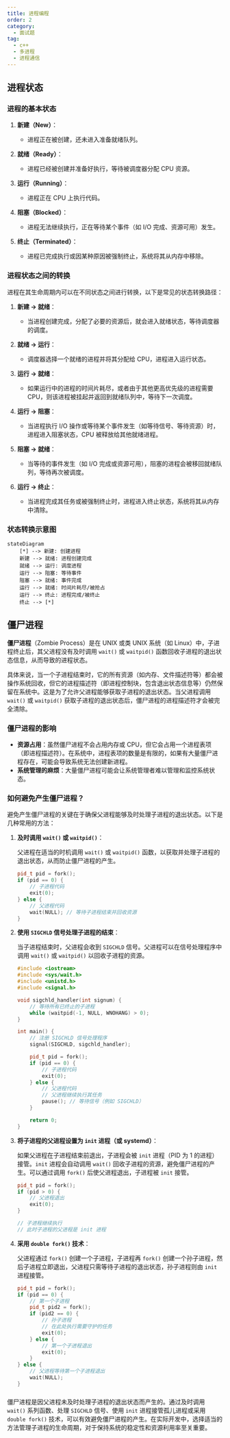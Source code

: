 ```yaml
---
title: 进程编程
order: 2
category:
  - 面试题
tag:
  - c++ 
  - 多进程
  - 进程通信
---
```


## 进程状态

###  进程的基本状态

1. **新建（New）**：
   - 进程正在被创建，还未进入准备就绪队列。

2. **就绪（Ready）**：
   - 进程已经被创建并准备好执行，等待被调度器分配 CPU 资源。

3. **运行（Running）**：
   - 进程正在 CPU 上执行代码。

4. **阻塞（Blocked）**：
   - 进程无法继续执行，正在等待某个事件（如 I/O 完成、资源可用）发生。

5. **终止（Terminated）**：
   - 进程已完成执行或因某种原因被强制终止，系统将其从内存中移除。

###  进程状态之间的转换

进程在其生命周期内可以在不同状态之间进行转换，以下是常见的状态转换路径：

1. **新建 → 就绪**：
   - 当进程创建完成，分配了必要的资源后，就会进入就绪状态，等待调度器的调度。

2. **就绪 → 运行**：
   - 调度器选择一个就绪的进程并将其分配给 CPU，进程进入运行状态。

3. **运行 → 就绪**：
   - 如果运行中的进程的时间片耗尽，或者由于其他更高优先级的进程需要 CPU，则该进程被挂起并返回到就绪队列中，等待下一次调度。

4. **运行 → 阻塞**：
   - 当进程执行 I/O 操作或等待某个事件发生（如等待信号、等待资源）时，进程进入阻塞状态，CPU 被释放给其他就绪进程。

5. **阻塞 → 就绪**：
   - 当等待的事件发生（如 I/O 完成或资源可用），阻塞的进程会被移回就绪队列，等待再次被调度。

6. **运行 → 终止**：
   - 当进程完成其任务或被强制终止时，进程进入终止状态，系统将其从内存中清除。

### 状态转换示意图

``` mermaid
stateDiagram
    [*] --> 新建: 创建进程
    新建 --> 就绪: 进程创建完成
    就绪 --> 运行: 调度进程
    运行 --> 阻塞: 等待事件
    阻塞 --> 就绪: 事件完成
    运行 --> 就绪: 时间片耗尽/被抢占
    运行 --> 终止: 进程完成/被终止
    终止 --> [*]
```

## 僵尸进程

**僵尸进程**（Zombie Process）是在 UNIX 或类 UNIX 系统（如 Linux）中，子进程终止后，其父进程没有及时调用 `wait()` 或 `waitpid()` 函数回收子进程的退出状态信息，从而导致的进程状态。

具体来说，当一个子进程结束时，它的所有资源（如内存、文件描述符等）都会被操作系统回收，但它的进程描述符（即进程控制块，包含退出状态信息等）仍然保留在系统中。这是为了允许父进程能够获取子进程的退出状态。当父进程调用 `wait()` 或 `waitpid()` 获取子进程的退出状态后，僵尸进程的进程描述符才会被完全清除。

### 僵尸进程的影响

- **资源占用**：虽然僵尸进程不会占用内存或 CPU，但它会占用一个进程表项（即进程描述符）。在系统中，进程表项的数量是有限的，如果有大量僵尸进程存在，可能会导致系统无法创建新进程。
- **系统管理的麻烦**：大量僵尸进程可能会让系统管理者难以管理和监控系统状态。

### 如何避免产生僵尸进程？

避免产生僵尸进程的关键在于确保父进程能够及时处理子进程的退出状态。以下是几种常用的方法：

1. **及时调用 `wait()` 或 `waitpid()`**：

   父进程在适当的时机调用 `wait()` 或 `waitpid()` 函数，以获取并处理子进程的退出状态，从而防止僵尸进程的产生。

   ```cpp
   pid_t pid = fork();
   if (pid == 0) {
       // 子进程代码
       exit(0);
   } else {
       // 父进程代码
       wait(NULL); // 等待子进程结束并回收资源
   }
   ```

2. **使用 `SIGCHLD` 信号处理子进程的结束**：

   当子进程结束时，父进程会收到 `SIGCHLD` 信号。父进程可以在信号处理程序中调用 `wait()` 或 `waitpid()` 以回收子进程的资源。

   ```cpp
   #include <iostream>
   #include <sys/wait.h>
   #include <unistd.h>
   #include <signal.h>

   void sigchld_handler(int signum) {
       // 等待所有已终止的子进程
       while (waitpid(-1, NULL, WNOHANG) > 0);
   }

   int main() {
       // 注册 SIGCHLD 信号处理程序
       signal(SIGCHLD, sigchld_handler);

       pid_t pid = fork();
       if (pid == 0) {
           // 子进程代码
           exit(0);
       } else {
           // 父进程代码
           // 父进程继续执行其任务
           pause(); // 等待信号（例如 SIGCHLD）
       }

       return 0;
   }
   ```

3. **将子进程的父进程设置为 `init` 进程（或 systemd）**：

   如果父进程在子进程结束前退出，子进程会被 `init` 进程（PID 为 1 的进程）接管。`init` 进程会自动调用 `wait()` 回收子进程的资源，避免僵尸进程的产生。可以通过调用 `fork()` 后使父进程退出，子进程被 `init` 接管。

   ```cpp
   pid_t pid = fork();
   if (pid > 0) {
       // 父进程退出
       exit(0);
   }

   // 子进程继续执行
   // 此时子进程的父进程是 init 进程
   ```

4. **采用 `double fork()` 技术**：

   父进程通过 `fork()` 创建一个子进程，子进程再 `fork()` 创建一个孙子进程，然后子进程立即退出，父进程只需等待子进程的退出状态，孙子进程则由 `init` 进程接管。

   ```cpp
   pid_t pid = fork();
   if (pid == 0) {
       // 第一个子进程
       pid_t pid2 = fork();
       if (pid2 == 0) {
           // 孙子进程
           // 在此处执行需要守护的任务
           exit(0);
       } else {
           // 第一个子进程退出
           exit(0);
       }
   } else {
       // 父进程等待第一个子进程退出
       wait(NULL);
   }
   ```

### 

僵尸进程是因父进程未及时处理子进程的退出状态而产生的。通过及时调用 `wait()` 系列函数、处理 `SIGCHLD` 信号、使用 `init` 进程接管孤儿进程或采用 `double fork()` 技术，可以有效避免僵尸进程的产生。在实际开发中，选择适当的方法管理子进程的生命周期，对于保持系统的稳定性和资源利用率至关重要。